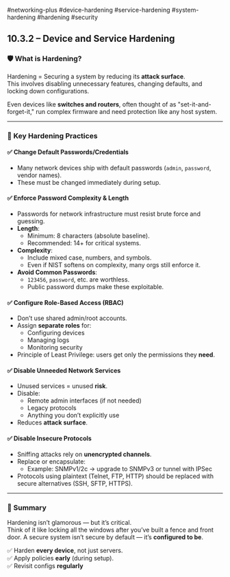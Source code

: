 #networking-plus #device-hardening #service-hardening #system-hardening #hardening #security 

## 10.3.2 – Device and Service Hardening

### 🛡️ What is Hardening?

Hardening = Securing a system by reducing its **attack surface**.  
This involves disabling unnecessary features, changing defaults, and locking down configurations.

Even devices like **switches and routers**, often thought of as "set-it-and-forget-it," run complex firmware and need protection like any host system.

---

### 🔐 Key Hardening Practices

#### ✅ Change Default Passwords/Credentials
- Many network devices ship with default passwords (`admin`, `password`, vendor names).
- These must be changed immediately during setup.

#### ✅ Enforce Password Complexity & Length
- Passwords for network infrastructure must resist brute force and guessing.
- **Length**:
  - Minimum: 8 characters (absolute baseline).
  - Recommended: 14+ for critical systems.
- **Complexity**:
  - Include mixed case, numbers, and symbols.
  - Even if NIST softens on complexity, many orgs still enforce it.
- **Avoid Common Passwords**:
  - `123456`, `password`, etc. are worthless.
  - Public password dumps make these exploitable.

#### ✅ Configure Role-Based Access (RBAC)
- Don’t use shared admin/root accounts.
- Assign **separate roles** for:
  - Configuring devices
  - Managing logs
  - Monitoring security
- Principle of Least Privilege: users get only the permissions they **need**.

#### ✅ Disable Unneeded Network Services
- Unused services = unused **risk**.
- Disable:
  - Remote admin interfaces (if not needed)
  - Legacy protocols
  - Anything you don’t explicitly use
- Reduces **attack surface**.

#### ✅ Disable Insecure Protocols
- Sniffing attacks rely on **unencrypted channels**.
- Replace or encapsulate:
  - Example: SNMPv1/2c → upgrade to SNMPv3 or tunnel with IPSec
- Protocols using plaintext (Telnet, FTP, HTTP) should be replaced with secure alternatives (SSH, SFTP, HTTPS).

---

### 🧠 Summary

Hardening isn’t glamorous — but it’s critical.  
Think of it like locking all the windows after you’ve built a fence and front door. A secure system isn’t secure by default — it’s **configured to be**.

✅ Harden **every device**, not just servers.  
✅ Apply policies **early** (during setup).  
✅ Revisit configs **regularly**
